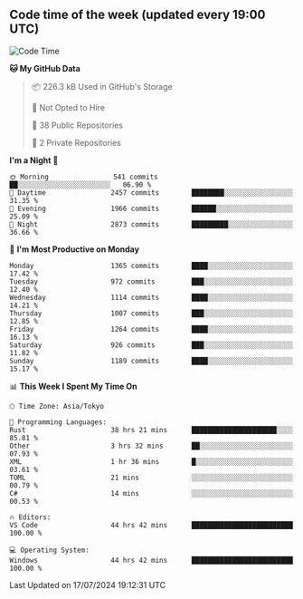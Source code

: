## Code time of the week (updated every 19:00 UTC)

<!--START_SECTION:waka-->
![Code Time](http://img.shields.io/badge/Code%20Time-3%2C454%20hrs%2058%20mins-blue)

**🐱 My GitHub Data** 

> 📦 226.3 kB Used in GitHub's Storage 
 > 
> 🚫 Not Opted to Hire
 > 
> 📜 38 Public Repositories 
 > 
> 🔑 2 Private Repositories 
 > 
**I'm a Night 🦉** 

```text
🌞 Morning                541 commits         ██░░░░░░░░░░░░░░░░░░░░░░░   06.90 % 
🌆 Daytime                2457 commits        ████████░░░░░░░░░░░░░░░░░   31.35 % 
🌃 Evening                1966 commits        ██████░░░░░░░░░░░░░░░░░░░   25.09 % 
🌙 Night                  2873 commits        █████████░░░░░░░░░░░░░░░░   36.66 % 
```
📅 **I'm Most Productive on Monday** 

```text
Monday                   1365 commits        ████░░░░░░░░░░░░░░░░░░░░░   17.42 % 
Tuesday                  972 commits         ███░░░░░░░░░░░░░░░░░░░░░░   12.40 % 
Wednesday                1114 commits        ████░░░░░░░░░░░░░░░░░░░░░   14.21 % 
Thursday                 1007 commits        ███░░░░░░░░░░░░░░░░░░░░░░   12.85 % 
Friday                   1264 commits        ████░░░░░░░░░░░░░░░░░░░░░   16.13 % 
Saturday                 926 commits         ███░░░░░░░░░░░░░░░░░░░░░░   11.82 % 
Sunday                   1189 commits        ████░░░░░░░░░░░░░░░░░░░░░   15.17 % 
```


📊 **This Week I Spent My Time On** 

```text
🕑︎ Time Zone: Asia/Tokyo

💬 Programming Languages: 
Rust                     38 hrs 21 mins      █████████████████████░░░░   85.81 % 
Other                    3 hrs 32 mins       ██░░░░░░░░░░░░░░░░░░░░░░░   07.93 % 
XML                      1 hr 36 mins        █░░░░░░░░░░░░░░░░░░░░░░░░   03.61 % 
TOML                     21 mins             ░░░░░░░░░░░░░░░░░░░░░░░░░   00.79 % 
C#                       14 mins             ░░░░░░░░░░░░░░░░░░░░░░░░░   00.53 % 

🔥 Editors: 
VS Code                  44 hrs 42 mins      █████████████████████████   100.00 % 

💻 Operating System: 
Windows                  44 hrs 42 mins      █████████████████████████   100.00 % 
```


 Last Updated on 17/07/2024 19:12:31 UTC
<!--END_SECTION:waka-->